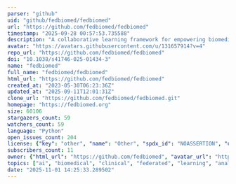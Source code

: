 ```yaml
---
parser: "github"
uid: "github/fedbiomed/fedbiomed"
url: "https://github.com/fedbiomed/fedbiomed"
timestamp: "2025-09-28 00:57:53.735588"
description: "A collaborative learning framework for empowering biomedical research"
avatar: "https://avatars.githubusercontent.com/u/131657914?v=4"
repo_url: "https://github.com/fedbiomed/fedbiomed"
doi: "10.1038/s41746-025-01434-3"
name: "fedbiomed"
full_name: "fedbiomed/fedbiomed"
html_url: "https://github.com/fedbiomed/fedbiomed"
created_at: "2023-05-30T06:23:36Z"
updated_at: "2025-09-11T12:01:31Z"
clone_url: "https://github.com/fedbiomed/fedbiomed.git"
homepage: "https://fedbiomed.org"
size: 60106
stargazers_count: 59
watchers_count: 59
language: "Python"
open_issues_count: 204
license: {"key": "other", "name": "Other", "spdx_id": "NOASSERTION", "url": null, "node_id": "MDc6TGljZW5zZTA="}
subscribers_count: 11
owner: {"html_url": "https://github.com/fedbiomed", "avatar_url": "https://avatars.githubusercontent.com/u/131657914?v=4", "login": "fedbiomed", "type": "Organization"}
topics: ["ai", "biomedical", "clinical", "federated", "learning", "analytics", "collaborative", "healthcare", "multicentric"]
date: "2025-11-01 14:25:33.289502"
---
```

